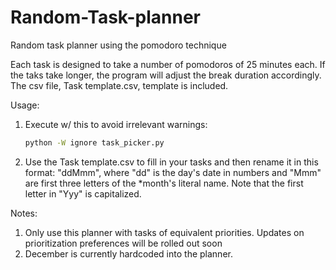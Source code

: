 # Random-Task-planner
Random task planner using the pomodoro technique

Each task is designed to take a number of pomodoros of 25 minutes each. If the taks take longer, the program will adjust the break duration accordingly.
The csv file, Task template.csv, template is included.

Usage:
1. Execute w/ this to avoid irrelevant warnings:

    ```bash
    python -W ignore task_picker.py
    ```
    
2. Use the Task template.csv to fill in your tasks and then rename it in this format: "ddMmm", where "dd" is the day's date in numbers and "Mmm" are first three
letters of the *month's literal name. Note that the first letter in "Yyy" is capitalized.

Notes:
1. Only use this planner with tasks of equivalent priorities. Updates on prioritization preferences will be rolled out soon
2. December is currently hardcoded into the planner.
